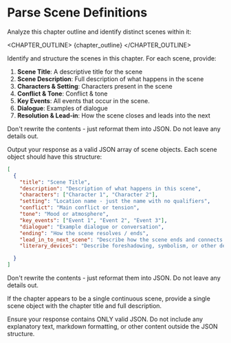 # Parse Scene Definitions

Analyze this chapter outline and identify distinct scenes within it:

<CHAPTER_OUTLINE>
{chapter_outline}
</CHAPTER_OUTLINE>

Identify and structure the scenes in this chapter. For each scene, provide:

1. **Scene Title**: A descriptive title for the scene
2. **Scene Description**: Full description of what happens in the scene
3. **Characters & Setting**: Characters present in the scene
4. **Conflict & Tone**: Conflict & tone
5. **Key Events**: All events that occur in the scene. 
6. **Dialogue**: Examples of dialogue
7. **Resolution & Lead-in**: How the scene closes and leads into the next 

Don't rewrite the contents - just reformat them into JSON. Do not leave any details out.

Output your response as a valid JSON array of scene objects. Each scene object should have this structure:

```json
[
  {
    "title": "Scene Title",
    "description": "Description of what happens in this scene",
    "characters": ["Character 1", "Character 2"],
    "setting": "Location name - just the name with no qualifiers",
    "conflict": "Main conflict or tension",
    "tone": "Mood or atmosphere",
    "key_events": ["Event 1", "Event 2", "Event 3"],
    "dialogue": "Example dialogue or conversation",
    "ending": "How the scene resolves / ends",
    "lead_in_to_next_scene": "Describe how the scene ends and connects to the next one",
    "literary_devices": "Describe foreshadowing, symbolism, or other devices, if any"

  }
]
```

Don't rewrite the contents - just reformat them into JSON. Do not leave any details out.

If the chapter appears to be a single continuous scene, provide a single scene object with the chapter title and full description.

Ensure your response contains ONLY valid JSON. Do not include any explanatory text, markdown formatting, or other content outside the JSON structure.
